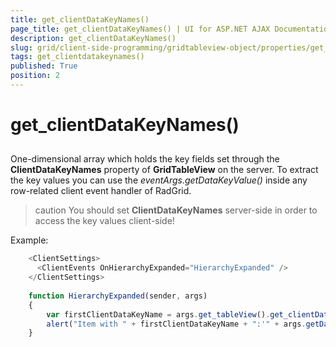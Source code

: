 ```yaml
---
title: get_clientDataKeyNames()
page_title: get_clientDataKeyNames() | UI for ASP.NET AJAX Documentation
description: get_clientDataKeyNames()
slug: grid/client-side-programming/gridtableview-object/properties/get_clientdatakeynames()
tags: get_clientdatakeynames()
published: True
position: 2
---
```


# get_clientDataKeyNames()



## 

One-dimensional array which holds the key fields set through the __ClientDataKeyNames__ property of __GridTableView__ on the server. To extract the key values you can use the *eventArgs.getDataKeyValue()* inside any row-related client event handler of RadGrid.

>caution You should set __ClientDataKeyNames__ server-side in order to access the key values client-side!
>


Example:

````JavaScript
	<ClientSettings>
	  <ClientEvents OnHierarchyExpanded="HierarchyExpanded" />
	</ClientSettings>
	
	function HierarchyExpanded(sender, args)
	{  
	    var firstClientDataKeyName = args.get_tableView().get_clientDataKeyNames()[0];
	    alert("Item with " + firstClientDataKeyName + ":'" + args.getDataKeyValue(firstClientDataKeyName) + "' expanded.");
	}
````


